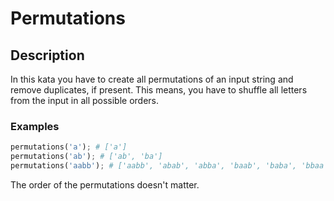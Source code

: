 # Permutations

## Description

In this kata you have to create all permutations of an input string and remove duplicates, if present. This means, you have to shuffle all letters from the input in all possible orders.

### Examples

```python
permutations('a'); # ['a']
permutations('ab'); # ['ab', 'ba']
permutations('aabb'); # ['aabb', 'abab', 'abba', 'baab', 'baba', 'bbaa']
```

The order of the permutations doesn't matter.
